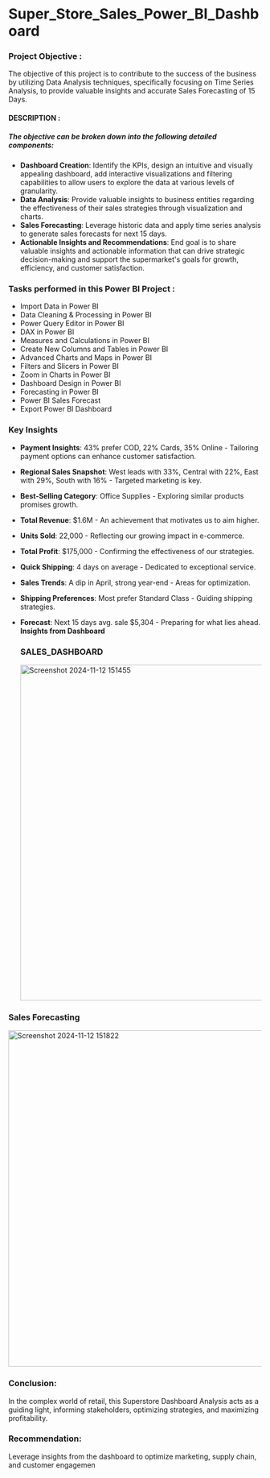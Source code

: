 # Super_Store_Sales_Power_BI_Dashboard

### Project Objective :
The objective of this project is to contribute to the success of the business by utilizing Data Analysis techniques, specifically focusing on Time Series Analysis, to provide valuable insights and accurate Sales Forecasting of 15 Days.

#### DESCRIPTION :
##### The objective can be broken down into the following detailed components:
  + **Dashboard Creation**: Identify the KPIs, design an intuitive and visually appealing dashboard, add interactive visualizations and filtering capabilities to
      allow users to explore the data at various levels of granularity.
  + **Data Analysis**: Provide valuable insights to business entities regarding the effectiveness of their sales strategies through visualization and charts.
  + **Sales Forecasting**: Leverage historic data and apply time series analysis to generate sales forecasts for next 15 days.
  + **Actionable Insights and Recommendations**: End goal is to share valuable insights and actionable information that can drive strategic decision-making and support the 
      supermarket's goals for growth, efficiency, and customer satisfaction.

### Tasks performed in this Power BI Project :
+ Import Data in Power BI
+ Data Cleaning & Processing in Power BI
+ Power Query Editor in Power BI
+ DAX in Power BI
+ Measures and Calculations in Power BI
+ Create New Columns and Tables in Power BI
+ Advanced Charts and Maps in Power BI
+ Filters and Slicers in Power BI
+ Zoom in Charts in Power BI
+ Dashboard Design in Power BI 
+ Forecasting in Power BI
+ Power BI Sales Forecast
+ Export Power BI Dashboard

### Key Insights
+ **Payment Insights**: 43% prefer COD, 22% Cards, 35% Online - Tailoring payment options can enhance customer satisfaction.
+ **Regional Sales Snapshot**: West leads with 33%, Central with 22%, East with 29%, South with 16% - Targeted marketing is key.
+ **Best-Selling Category**: Office Supplies - Exploring similar products promises growth.
+ **Total Revenue**: $1.6M - An achievement that motivates us to aim higher.
+ **Units Sold**: 22,000 - Reflecting our growing impact in e-commerce.
+ **Total Profit**: $175,000 - Confirming the effectiveness of our strategies.
+ **Quick Shipping**: 4 days on average - Dedicated to exceptional service.
+ **Sales Trends**: A dip in April, strong year-end - Areas for optimization.
+ **Shipping Preferences**: Most prefer Standard Class - Guiding shipping strategies.
+ **Forecast**: Next 15 days avg. sale $5,304 - Preparing for what lies ahead.
  **Insights from Dashboard**

  ### SALES_DASHBOARD
  <img width="667" alt="Screenshot 2024-11-12 151455" src="https://github.com/user-attachments/assets/f992ddb9-928e-46ae-946a-896627db4b1b">


### Sales Forecasting
  <img width="668" alt="Screenshot 2024-11-12 151822" src="https://github.com/user-attachments/assets/1c6c260f-b77b-4019-8ea5-0ec020c1bc76">

### Conclusion:
In the complex world of retail, this Superstore Dashboard Analysis acts as a guiding light, informing stakeholders, optimizing strategies, and maximizing profitability.

### Recommendation:
Leverage insights from the dashboard to optimize marketing, supply chain, and customer engagemen
